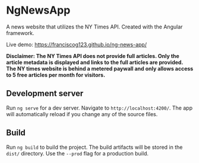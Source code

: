 # NgNewsApp

A news website that utilizes the NY Times API. Created with the Angular framework.

Live demo: https://franciscog123.github.io/ng-news-app/

**Disclaimer: The NY Times API does not provide full articles. Only the article metadata is displayed and links to the full articles are provided. The NY times website is behind a metered paywall and only allows access to 5 free articles per month for visitors.**

## Development server

Run `ng serve` for a dev server. Navigate to `http://localhost:4200/`. The app will automatically reload if you change any of the source files.

## Build

Run `ng build` to build the project. The build artifacts will be stored in the `dist/` directory. Use the `--prod` flag for a production build.
